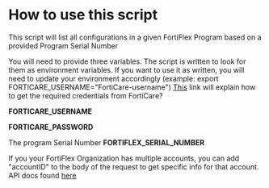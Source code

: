 # How to use this script
This script will list all configurations in a given FortiFlex Program based on a provided Program Serial Number

You will need to provide three variables.  The script is written to look for them as environment variables.  If you want to use it as written, you will need to update your environment accordingly (example: export FORTICARE_USERNAME="FortiCare-username")
[This](https://docs.fortinet.com/document/forticloud/24.4.0/identity-access-management-iam/282341/adding-an-api-user) link will explain how to get the required credentials from FortiCare?

**FORTICARE_USERNAME**

**FORTICARE_PASSWORD**

The program Serial Number
**FORTIFLEX_SERIAL_NUMBER**

If you your FortiFlex Organization has multiple accounts, you can add "accountID" to the body of the request to get specific info for that account.  API docs found [here](https://fndn.fortinet.net/index.php?/fortiapi/954-fortiflex/3897/954/Configurations/)
